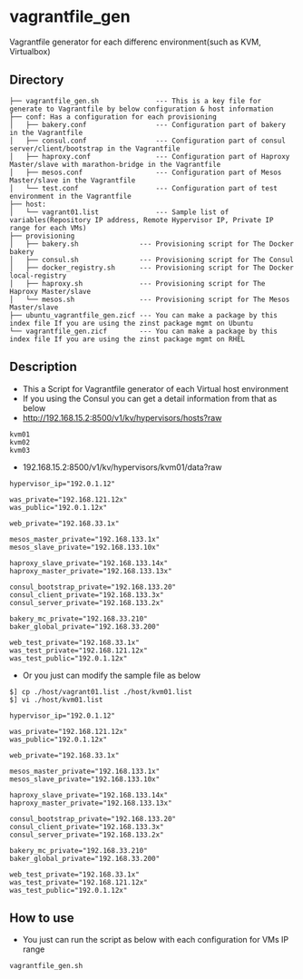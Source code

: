 # vagrantfile_gen
Vagrantfile generator for each differenc environment(such as KVM, Virtualbox)

## Directory
```
├── vagrantfile_gen.sh 				--- This is a key file for generate to Vagrantfile by below configuration & host information
├── conf: Has a configuration for each provisioning
│   ├── bakery.conf					--- Configuration part of bakery in the Vagrantfile
│   ├── consul.conf					--- Configuration part of consul server/client/bootstrap in the Vagrantfile
│   ├── haproxy.conf				--- Configuration part of Haproxy Master/slave with marathon-bridge in the Vagrantfile
│   ├── mesos.conf					--- Configuration part of Mesos Master/slave in the Vagrantfile
│   └── test.conf					--- Configuration part of test environment in the Vagrantfile
├── host: 
│   └── vagrant01.list				--- Sample list of variables(Repository IP address, Remote Hypervisor IP, Private IP range for each VMs)
├── provisioning
│   ├── bakery.sh				--- Provisioning script for The Docker bakery
│   ├── consul.sh				--- Provisioning script for The Consul
│   ├── docker_registry.sh		--- Provisioning script for The Docker local-registry
│   ├── haproxy.sh				--- Provisioning script for The Haproxy Master/slave
│   └── mesos.sh				--- Provisioning script for The Mesos Master/slave 
├── ubuntu_vagrantfile_gen.zicf --- You can make a package by this index file If you are using the zinst package mgmt on Ubuntu
└── vagrantfile_gen.zicf		--- You can make a package by this index file If you are using the zinst package mgmt on RHEL
```

## Description
* This a Script for Vagrantfile generator of each Virtual host environment
* If you using the Consul you can get a detail information from that as below
 * http://192.168.15.2:8500/v1/kv/hypervisors/hosts?raw
```
kvm01
kvm02
kvm03
```
 * 192.168.15.2:8500/v1/kv/hypervisors/kvm01/data?raw
```
hypervisor_ip="192.0.1.12"

was_private="192.168.121.12x"
was_public="192.0.1.12x"

web_private="192.168.33.1x"

mesos_master_private="192.168.133.1x"
mesos_slave_private="192.168.133.10x"

haproxy_slave_private="192.168.133.14x"
haproxy_master_private="192.168.133.13x"

consul_bootstrap_private="192.168.133.20"
consul_client_private="192.168.133.3x"
consul_server_private="192.168.133.2x"

bakery_mc_private="192.168.33.210"
baker_global_private="192.168.33.200"

web_test_private="192.168.33.1x"
was_test_private="192.168.121.12x"
was_test_public="192.0.1.12x"
```
* Or you just can modify the sample file as below
```
$] cp ./host/vagrant01.list ./host/kvm01.list
$] vi ./host/kvm01.list

hypervisor_ip="192.0.1.12"

was_private="192.168.121.12x"
was_public="192.0.1.12x"

web_private="192.168.33.1x"

mesos_master_private="192.168.133.1x"
mesos_slave_private="192.168.133.10x"

haproxy_slave_private="192.168.133.14x"
haproxy_master_private="192.168.133.13x"

consul_bootstrap_private="192.168.133.20"
consul_client_private="192.168.133.3x"
consul_server_private="192.168.133.2x"

bakery_mc_private="192.168.33.210"
baker_global_private="192.168.33.200"

web_test_private="192.168.33.1x"
was_test_private="192.168.121.12x"
was_test_public="192.0.1.12x"
```

## How to use
* You just can run the script as below with each configuration for VMs IP range
```
vagrantfile_gen.sh
```

















